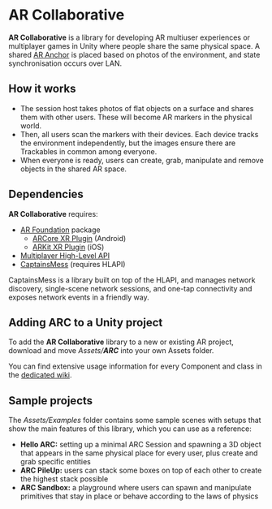# AR Collaborative

**AR Collaborative** is a library for developing AR multiuser experiences or multiplayer games in Unity where people share the same physical space. A shared [AR Anchor](https://docs.unity3d.com/Packages/com.unity.xr.arfoundation@4.0/api/UnityEngine.XR.ARFoundation.ARAnchor.html) is placed based on photos of the environment, and state synchronisation occurs over LAN.

## How it works

-   The session host takes photos of flat objects on a surface and shares them with other users. These will become AR markers in the physical world.
-   Then, all users scan the markers with their devices. Each device tracks the environment independently, but the images ensure there are Trackables in common among everyone.
-   When everyone is ready, users can create, grab, manipulate and remove objects in the shared AR space.

## Dependencies

**AR Collaborative** requires:

-   [AR Foundation](https://docs.unity3d.com/Packages/com.unity.xr.arfoundation@4.0/manual/index.html) package
    -   [ARCore XR Plugin](https://docs.unity3d.com/Packages/com.unity.xr.arcore@4.0/manual/index.html) (Android)
    -   [ARKit XR Plugin](https://docs.unity3d.com/Packages/com.unity.xr.arkit@4.0/manual/index.html) (iOS)
-   [Multiplayer High-Level API](https://docs.unity3d.com/Manual/UNetUsingHLAPI.html)
-   [CaptainsMess](https://github.com/hengineer/CaptainsMess) (requires HLAPI)

CaptainsMess is a library built on top of the HLAPI, and manages network discovery, single-scene network sessions, and one-tap connectivity and exposes network events in a friendly way.

## Adding ARC to a Unity project

To add the **AR Collaborative** library to a new or existing AR project, download and move *Assets/**ARC*** into your own Assets folder.

You can find extensive usage information for every Component and class in the [dedicated wiki](https://github.com/liggiorgio/ar-collaborative/wiki).

## Sample projects

The *Assets/Examples* folder contains some sample scenes with setups that show the main features of this library, which you can use as a reference:

-   **Hello ARC:** setting up a minimal ARC Session and spawning a 3D object that appears in the same physical place for every user, plus create and grab specific entities
-   **ARC PileUp:** users can stack some boxes on top of each other to create the highest stack possible
-   **ARC Sandbox:** a playground where users can spawn and manipulate primitives that stay in place or behave according to the laws of physics

